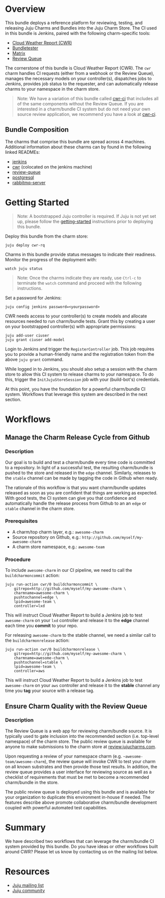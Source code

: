 <!--
  Licensed to the Apache Software Foundation (ASF) under one or more
  contributor license agreements.  See the NOTICE file distributed with
  this work for additional information regarding copyright ownership.
  The ASF licenses this file to You under the Apache License, Version 2.0
  (the "License"); you may not use this file except in compliance with
  the License.  You may obtain a copy of the License at

       http://www.apache.org/licenses/LICENSE-2.0

  Unless required by applicable law or agreed to in writing, software
  distributed under the License is distributed on an "AS IS" BASIS,
  WITHOUT WARRANTIES OR CONDITIONS OF ANY KIND, either express or implied.
  See the License for the specific language governing permissions and
  limitations under the License.
-->
# Overview

This bundle deploys a reference platform for reviewing, testing, and releasing
Juju Charms and Bundles into the Juju Charm Store. The CI used in this bundle
is Jenkins, paired with the following charm-specific tools:

  * [Cloud Weather Report (CWR)][]
  * [Bundletester][]
  * [Matrix][]
  * [Review Queue][]

[Cloud Weather Report (CWR)]: https://github.com/juju-solutions/cloud-weather-report
[Bundletester]: https://github.com/juju-solutions/bundletester
[Matrix]: https://github.com/juju-solutions/matrix
[Review Queue]: https://github.com/juju-solutions/review-queue

The cornerstone of this bundle is Cloud Weather Report (CWR). The `cwr` charm
handles CI requests (either from a webhook or the Review Queue), manages
the necessary models on your controller(s), dispatches jobs to Jenkins,
provides job status to the requester, and can automatically release charms to
your namespace in the charm store.

> Note: We have a variation of this bundle called [cwr-ci][] that includes all
of the same components without the Review Queue. If you are interested in a
charm/bundle CI system but do not need your own source review application, we
recommend you have a look at [cwr-ci][].

[cwr-ci]: https://github.com/juju-solutions/bundle-cwr-ci

## Bundle Composition
The charms that comprise this bundle are spread across 4 machines. Additional
information about these charms can by found in the following linked READMEs:

  * [jenkins][]
  * [cwr][] (colocated on the jenkins machine)
  * [review-queue][]
  * [postgresql][]
  * [rabbitmq-server][]

[jenkins]: [https://jujucharms.com/jenkins/xenial/1]
[cwr]: [https://jujucharms.com/u/kos.tsakalozos/juju-ci-env/4]
[review-queue]: [https://jujucharms.com/u/juju-solutions/review-queue/26]
[postgresql]: [https://jujucharms.com/postgresql]
[rabbitmq-server]: [https://jujucharms.com/rabbitmq-server]


# Getting Started

> Note: A bootstrapped Juju controller is required. If Juju is not yet set up,
please follow the [getting-started][] instructions prior to deploying this
bundle.

[getting-started]: https://jujucharms.com/docs/stable/getting-started

Deploy this bundle from the charm store:

    juju deploy cwr-rq

Charms in this bundle provide status messages to indicate their readiness.
Monitor the progress of the deployment with:

    watch juju status

> Note: Once the charms indicate they are ready, use `Ctrl-c` to terminate the
`watch` command and proceed with the following instructions.

Set a password for Jenkins:

    juju config jenkins password=<yourpassword>

CWR needs access to your controller(s) to create models and allocate resources
needed to run charm/bundle tests. Grant this by creating a user on
your bootstrapped controller(s) with appropriate permissions:

    juju add-user ciuser
    juju grant ciuser add-model

Login to Jenkins and trigger the `RegisterController` job. This job requires
you to provide a human-friendly name and the registration token from the above
`juju grant` command.

While logged in to Jenkins, you should also setup a session with the charm
store to allow this CI system to release charms to your namespace. To do this,
trigger the `InitJujuStoreSession` job with your (build-bot's) credentials.

At this point, you have the foundation for a powerful charm/bundle CI system.
Workflows that leverage this system are described in the next section.


# Workflows

## Manage the Charm Release Cycle from Github

### Description
Our goal is to build and test a charm/bundle every time code is committed to a
repository. In light of a successful test, the resulting charm/bundle is pushed
to the store and released in the `edge` channel. Similarly, releases to the
`stable` channel can be made by tagging the code in Github when ready.

The rationale of this workflow is that you want charm/bundle updates released as
soon as you are confident that things are working as expected. With good tests,
the CI system can give you that confidence and automatically handle the release
process from Github to an an `edge` or `stable` channel in the charm store.

### Prerequisites
  * A charm/top charm layer, e.g.: `awesome-charm`
  * Source repository on Github, e.g.: `http://github.com/myself/my-awesome-charm`
  * A charm store namespace, e.g.: `awesome-team`

### Procedure
To include `awesome-charm` in our CI pipeline, we need to call the
`buildcharmoncommit` action:

    juju run-action cwr/0 buildcharmoncommit \
        gitrepo=http://github.com/myself/my-awesome-charm \
        charmname=awesome-charm \
        pushtochannel=edge \
        lpid=awesome-team \
        controller=lxd

This will instruct Cloud Weather Report to build a Jenkins job to test
`awesome-charm` on your `lxd` controller and release it to the **edge** channel
each time you **commit** to your repo.

For releasing `awesome-charm` to the stable channel, we need a similar call to
the `buildcharmonrelease` action:

    juju run-action cwr/0 buildcharmonrelease \
        gitrepo=http://github.com/myself/my-awesome-charm \
        charmname=awesome-charm \
        pushtochannel=stable \
        lpid=awesome-team \
        controller=aws

This will instruct Cloud Weather Report to build a Jenkins job to test
`awesome-charm` on your `aws` controller and release it to the **stable**
channel any time you **tag** your source with a release tag.

## Ensure Charm Quality with the Review Queue

### Description
The Review Queue is a web app for reviewing charm/bundle source. It is typically
used to gate inclusion into the recommended section (i.e. top-level namespace)
of the charm store. The public review queue is available for anyone to
make submissions to the charm store at [review.jujucharms.com][].

Upon requesting a review of your namespace charm
(e.g. `~awesome-team/awesome-charm`), the review queue will invoke CWR to test
your charm on all known substrates and then provide those test results. In
addition, the review queue provides a user interface for reviewing source as
well as a checklist of requirements that must be met to become a recommended
charm/bundle in the store.

[review.jujucharms.com]: https://review.jujucharms.com

The public review queue is deployed using this bundle and is available for
your organization to duplicate this environment in-house if needed. The
features describe above promote collaborative charm/bundle development
coupled with powerful automated test capabilities.

# Summary

We have described two workflows that can leverage the charm/bundle CI system
provided by this bundle. Do you have ideas or other workflows built around
CWR? Please let us know by contacting us on the mailing list below.

# Resources

- [Juju mailing list](https://lists.ubuntu.com/mailman/listinfo/juju)
- [Juju community](https://jujucharms.com/community)
